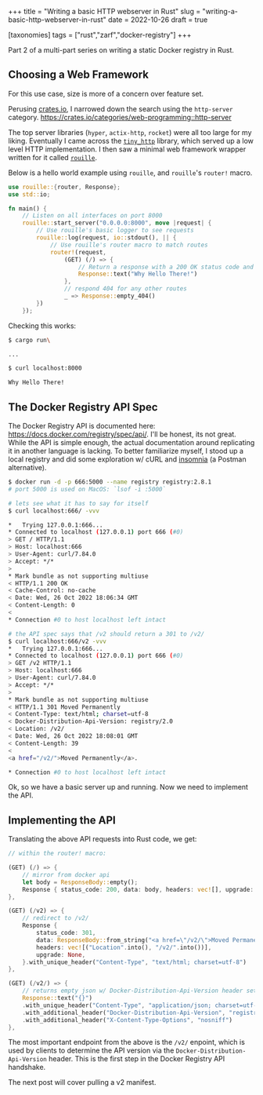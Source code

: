 +++
title = "Writing a basic HTTP webserver in Rust"
slug = "writing-a-basic-http-webserver-in-rust"
date = 2022-10-26
draft = true

[taxonomies]
tags = ["rust","zarf","docker-registry"]
+++

Part 2 of a multi-part series on writing a static Docker registry in Rust.

<!-- more -->

## Choosing a Web Framework

For this use case, size is more of a concern over feature set.

Perusing [crates.io](https://crates.io), I narrowed down the search using the `http-server` category. <https://crates.io/categories/web-programming::http-server>

The top server libraries (`hyper`, `actix-http`, `rocket`) were all too large for my liking. Eventually I came across the [`tiny_http`](https://crates.io/crates/tiny_http) library, which served up a low level HTTP implementation. I then saw a minimal web framework wrapper written for it called [`rouille`](https://crates.io/crates/rouille).

Below is a hello world example using `rouille`, and `rouille`'s `router!` macro.

```rust
use rouille::{router, Response};
use std::io;

fn main() {
    // Listen on all interfaces on port 8000
    rouille::start_server("0.0.0.0:8000", move |request| {
        // Use rouille's basic logger to see requests
        rouille::log(request, io::stdout(), || {
            // Use rouille's router macro to match routes
            router!(request,
                (GET) (/) => {
                    // Return a response with a 200 OK status code and given text
                    Response::text("Why Hello There!")
                },
                // respond 404 for any other routes
                _ => Response::empty_404()
        })
    });
```

Checking this works:

```bash
$ cargo run\

...

$ curl localhost:8000

Why Hello There!
```

## The Docker Registry API Spec

The Docker Registry API is documented here: <https://docs.docker.com/registry/spec/api/>. I'll be honest, its not great. While the API is simple enough, the actual documentation around replicating it in another language is lacking.  To better familiarize myself, I stood up a local registry and did some exploration w/ cURL and [insomnia](https://insomnia.rest/) (a Postman alternative).

```bash
$ docker run -d -p 666:5000 --name registry registry:2.8.1
# port 5000 is used on MacOS: `lsof -i :5000`

# lets see what it has to say for itself
$ curl localhost:666/ -vvv

*   Trying 127.0.0.1:666...
* Connected to localhost (127.0.0.1) port 666 (#0)
> GET / HTTP/1.1
> Host: localhost:666
> User-Agent: curl/7.84.0
> Accept: */*
> 
* Mark bundle as not supporting multiuse
< HTTP/1.1 200 OK
< Cache-Control: no-cache
< Date: Wed, 26 Oct 2022 18:06:34 GMT
< Content-Length: 0
< 
* Connection #0 to host localhost left intact

# the API spec says that /v2 should return a 301 to /v2/
$ curl localhost:666/v2 -vvv
*   Trying 127.0.0.1:666...
* Connected to localhost (127.0.0.1) port 666 (#0)
> GET /v2 HTTP/1.1
> Host: localhost:666
> User-Agent: curl/7.84.0
> Accept: */*
> 
* Mark bundle as not supporting multiuse
< HTTP/1.1 301 Moved Permanently
< Content-Type: text/html; charset=utf-8
< Docker-Distribution-Api-Version: registry/2.0
< Location: /v2/
< Date: Wed, 26 Oct 2022 18:08:01 GMT
< Content-Length: 39
< 
<a href="/v2/">Moved Permanently</a>.

* Connection #0 to host localhost left intact
```

Ok, so we have a basic server up and running. Now we need to implement the API.

## Implementing the API

Translating the above API requests into Rust code, we get:

```rust
// within the router! macro:

(GET) (/) => {
    // mirror from docker api
    let body = ResponseBody::empty();
    Response { status_code: 200, data: body, headers: vec![], upgrade: None }.with_additional_header("Cache-Control", "no-cache")
},

(GET) (/v2) => {
    // redirect to /v2/
    Response {
        status_code: 301,
        data: ResponseBody::from_string("<a href=\"/v2/\">Moved Permanently</a>.\n"),
        headers: vec![("Location".into(), "/v2/".into())],
        upgrade: None,
    }.with_unique_header("Content-Type", "text/html; charset=utf-8")
},

(GET) (/v2/) => {
    // returns empty json w/ Docker-Distribution-Api-Version header set
    Response::text("{}")
    .with_unique_header("Content-Type", "application/json; charset=utf-8")
    .with_additional_header("Docker-Distribution-Api-Version", "registry/2.0")
    .with_additional_header("X-Content-Type-Options", "nosniff")
},
```

The most important endpoint from the above is the `/v2/` enpoint, which is used by clients to determine the API version via the `Docker-Distribution-Api-Version` header. This is the first step in the Docker Registry API handshake.

The next post will cover pulling a v2 manifest.
